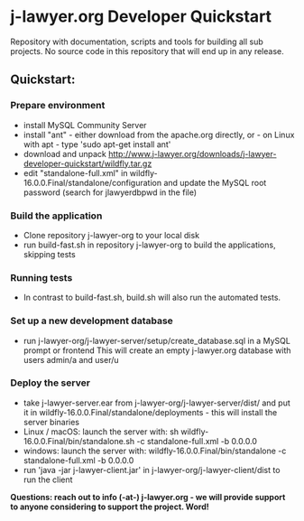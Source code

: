 # j-lawyer.org Developer Quickstart

Repository with documentation, scripts and tools for building all sub projects. No source code in this repository that will end up in any release.

## Quickstart: 
 
### Prepare environment

* install MySQL Community Server
* install "ant" - either download from the apache.org directly, or - on Linux with apt - type 'sudo apt-get install ant'
* download and unpack http://www.j-lawyer.org/downloads/j-lawyer-developer-quickstart/wildfly.tar.gz
* edit "standalone-full.xml" in wildfly-16.0.0.Final/standalone/configuration and update the MySQL root password (search for jlawyerdbpwd in the file)

### Build the application

* Clone repository j-lawyer-org to your local disk
* run build-fast.sh in repository j-lawyer-org to build the applications, skipping tests

### Running tests

* In contrast to build-fast.sh, build.sh will also run the automated tests.

### Set up a new development database

* run j-lawyer-org/j-lawyer-server/setup/create_database.sql in a MySQL prompt or frontend
This will create an empty j-lawyer.org database with users admin/a and user/u

### Deploy the server

* take j-lawyer-server.ear from j-lawyer-org/j-lawyer-server/dist/ and put it in wildfly-16.0.0.Final/standalone/deployments - this will install the server binaries
* Linux / macOS: launch the server with: sh wildfly-16.0.0.Final/bin/standalone.sh -c standalone-full.xml -b 0.0.0.0
* windows: launch the server with: wildfly-16.0.0.Final/bin/standalone -c standalone-full.xml -b 0.0.0.0
* run 'java -jar j-lawyer-client.jar' in j-lawyer-org/j-lawyer-client/dist to run the client

**Questions: reach out to info (-at-) j-lawyer.org - we will provide support to anyone considering to support the project. Word!** 
